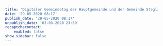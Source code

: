 ```yaml
---
title: 'Digitaler Gemeindetag der Hauptgemeinde und der Gemeinde Steglitz 2020'
date: '29-05-2020 08:17'
publish_date: '29-05-2020 08:17'
unpublish_date: '03-08-2020 23:59'
recaptchacontact:
    enabled: false
show_sidebar: false
---
```


